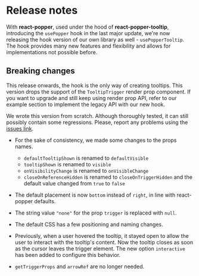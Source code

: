 # Release notes

With **react-popper**, used under the hood of **react-popper-tooltip**, introducing the `usePopper` hook in the last
major update, we're now releasing the hook version of our own library as well - `usePopperTooltip`. The hook provides many new features and flexibility
and allows for implementations not possible before.

## Breaking changes

This release onwards, the hook is the only way of creating tooltips. This version drops the support of
the `TooltipTrigger` render prop component. If you want to upgrade and still keep using render prop API,
refer to our example section to implement the legacy API with our new hook.

We wrote this version from scratch. Although thoroughly tested, it can still possibly contain some regressions. Please,
report any problems using the [issues link](https://github.com/mohsinulhaq/react-popper-tooltip/issues).

- For the sake of consistency, we made some changes to the props names.

  - `defaultTooltipShown` is renamed to `defaultVisible`
  - `tooltipShown` is renamed to `visible`
  - `onVisibilityChange` is renamed to `onVisibleChange`
  - `closeOnReferenceHidden` is renamed to `closeOnTriggerHidden` and the default value changed from `true` to `false`

- The default placement is now `bottom` instead of `right`, in line with react-popper defaults.

- The string value `"none"` for the prop `trigger` is replaced with `null`.

- The default CSS has a few positioning and naming changes.

- Previously, when a user hovered the tooltip, it stayed open to allow the user to interact with the tooltip's content.
Now the tooltip closes as soon as the cursor leaves the trigger element. The new option `interactive` has been added to
configure this behavior.

- `getTriggerProps` and `arrowRef` are no longer needed.

